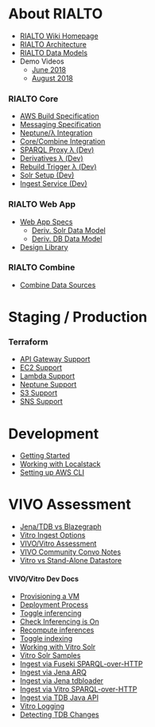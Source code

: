 # About RIALTO
- [RIALTO Wiki Homepage](/sul-dlss/rialto/wiki)
- [RIALTO Architecture](/sul-dlss/rialto/wiki/RIALTO-Architecture)
- [RIALTO Data Models](/sul-dlss/rialto/wiki/RIALTO-Data-Models-&amp;-Profiles)
- Demo Videos
  - [June 2018](/sul-dlss/rialto/wiki/RIALTO-Demo-1:-Notes)
  - [August 2018](/sul-dlss/rialto/wiki/RIALTO-Demo-2:-Notes)

### RIALTO Core
- [AWS Build Specification](/sul-dlss/rialto/wiki/AWS-Build-Specification)
- [Messaging Specification](/sul-dlss/rialto/wiki/RIALTO-Core-Messaging-Specification)
- [Neptune/λ Integration](/sul-dlss/rialto/wiki/Neptune-Lambda-Integration)
- [Core/Combine Integration](/sul-dlss/rialto/wiki/RIALTO-Combine-Core-Integration)
- [SPARQL Proxy λ (Dev)](/sul-dlss/rialto/wiki/RIALTO-SPARQL-Proxy-Lambda-(Dev-Env))
- [Derivatives λ (Dev)](/sul-dlss/rialto/wiki/RIALTO-Derivatives-Lambda-(Dev-Env))
- [Rebuild Trigger λ (Dev)](/sul-dlss/rialto/wiki/RIALTO-Rebuild-Trigger-Lambda-(Dev-Env))
- [Solr Setup (Dev)](/sul-dlss/rialto/wiki/RIALTO-Solr-Setup-(Dev-Env))
- [Ingest Service (Dev)](/sul-dlss/rialto/wiki/RIALTO-Ingest-Service-(Dev-Env))

### RIALTO Web App
- [Web App Specs](/sul-dlss/rialto/wiki/Web-App-Specs)
  - [Deriv. Solr Data Model](/sul-dlss-labs/rialto-webapp/wiki/RIALTO-Derivative-Solr-Data-Model)
  - [Deriv. DB Data Model](/sul-dlss-labs/rialto-webapp/wiki/RIALTO-Derivative-Database-Data-Model)
- [Design Library](/sul-dlss/rialto/wiki/Web-App-Design-Library)

### RIALTO Combine
- [Combine Data Sources](/sul-dlss/rialto/wiki/RIALTO-Combine-Data-Sources)

# Staging / Production

### Terraform
- [API Gateway Support](/sul-dlss/rialto/wiki/API-Gateway-Support-in-Terraform)
- [EC2 Support](/sul-dlss/rialto/wiki/EC2-Support-in-Terraform)
- [Lambda Support](/sul-dlss/rialto/wiki/Lambda-Support-in-Terraform)
- [Neptune Support](/sul-dlss/rialto/wiki/Neptune-Support-in-Terraform)
- [S3 Support](/sul-dlss/rialto/wiki/S3-Support-in-Terraform)
- [SNS Support](/sul-dlss/rialto/wiki/SNS-Support-in-Terraform)

# Development
- [Getting Started](/sul-dlss/rialto/wiki/Getting-Started-(Dev-Env))
- [Working with Localstack](/sul-dlss/rialto/wiki/Working-with-localstack)
- [Setting up AWS CLI](/sul-dlss/rialto/wiki/AWS-DLSS-Dev-Env-Setup)

# VIVO Assessment
- [Jena/TDB vs Blazegraph](/sul-dlss/rialto/wiki/Comparing-triplestores)
- [Vitro Ingest Options](/sul-dlss/rialto/wiki/Vitro-Data-Ingest-Options)
- [VIVO/Vitro Assessment](/sul-dlss/rialto/wiki/Assessment)
- [VIVO Community Convo Notes](/sul-dlss/rialto/wiki/Notes-from-exploration-of-other-implementations)
- [Vitro vs Stand-Alone Datastore](/sul-dlss/rialto/wiki/Vitro-vs.-Stand-Alone-Datastore)

#### VIVO/Vitro Dev Docs
- [Provisioning a VM](/sul-dlss/rialto/wiki/Provisioning-and-setting-up-a-new-Vitro-VM-using-Capistrano)
- [Deployment Process](/sul-dlss/rialto/wiki/Vitro-Dev-Test-Server-Deployment-Process)
- [Toggle inferencing](/sul-dlss/rialto/wiki/Disable-enable-inferencing-at-startup)
- [Check Inferencing is On](/sul-dlss/rialto/wiki/Inferencing:-how-to-tell-it-is-enabled-and-functioning-in-Vitro)
- [Recompute inferences](/sul-dlss/rialto/wiki/Recompute-inferences-in-Vitro)
- [Toggle indexing](/sul-dlss/rialto/wiki/Trigger-an-index-rebuild-in-Vitro-Solr)
- [Working with Vitro Solr](/sul-dlss/rialto/wiki/Working-with-Vitro-Solr)
- [Vitro Solr Samples](/sul-dlss/rialto/wiki/Sample-Vitro-Solr-Documents)
- [Ingest via Fuseki SPARQL-over-HTTP](/sul-dlss/rialto/wiki/Loading-data-into-Vitro:-Fuseki-HTTP-SPARQL-Update-API)
- [Ingest via Jena ARQ](/sul-dlss/rialto/wiki/Loading-data-into-Vitro:-Jena-SPARQL-Update-(ARQ))
- [Ingest via Jena tdbloader](/sul-dlss/rialto/wiki/Loading-data-into-Vitro:-Jena-tdbloader)
- [Ingest via Vitro SPARQL-over-HTTP](/sul-dlss/rialto/wiki/Loading-data-into-Vitro:-SPARQL-Update-API)
- [Ingest via TDB Java API](/sul-dlss/rialto/wiki/Loading-data-into-Vitro:-TDB-Java-API)
- [Vitro Logging](/sul-dlss/rialto/wiki/Vitro-Logging)
- [Detecting TDB Changes](/sul-dlss/rialto/wiki/Detecting-TDB-Changes)